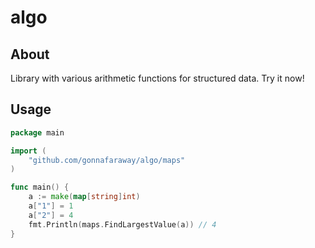 # algo

## About
Library with various arithmetic functions for structured data.
Try it now!

## Usage
```go
package main

import (
	"github.com/gonnafaraway/algo/maps"
)

func main() {
	a := make(map[string]int)
	a["1"] = 1
	a["2"] = 4
	fmt.Println(maps.FindLargestValue(a)) // 4
}
```